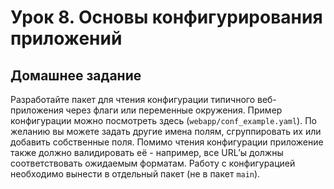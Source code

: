 # Урок 8. Основы конфигурирования приложений

## Домашнее задание

Разработайте пакет для чтения конфигурации типичного веб-приложения через флаги или переменные окружения.
Пример конфигурации можно посмотреть здесь (`webapp/conf_example.yaml`). По желанию вы можете задать другие имена полям, сгруппировать их или добавить собственные поля.
Помимо чтения конфигурации приложение также должно валидировать её - например, все URL’ы должны соответствовать ожидаемым форматам.
Работу с конфигурацией необходимо вынести в отдельный пакет (не в пакет `main`).
